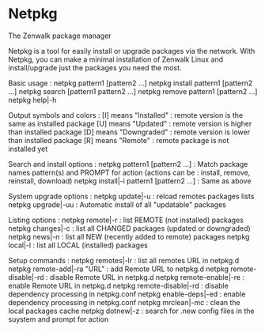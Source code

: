 # Netpkg
The Zenwalk package manager


Netpkg is a tool for easily install or upgrade packages via the network. With Netpkg,
you can make a minimal installation of Zenwalk Linux and install/upgrade just the
packages you need the most.

Basic usage : 
 netpkg pattern1 [pattern2 ...]
 netpkg install pattern1 [pattern2 ...]
 netpkg search [pattern1 pattern2 ...]
 netpkg remove pattern1 [pattern2 ...]
 netpkg help|-h

Output symbols and colors : 
    [I] means "Installed" : remote version is the same as installed package
    [U] means "Updated" : remote version is higher than installed package
    [D] means "Downgraded" : remote version is lower than installed package
    [R] means "Remote" : remote package is not installed yet

Search and install options : 
 netpkg pattern1 [pattern2 ...] : Match package names pattern(s) and PROMPT for action (actions can be : install, remove, reinstall, download)
 netpkg install|-i pattern1 [pattern2 ...] : Same as above

System upgrade options : 
 netpkg update|-u  : reload remotes packages lists
 netpkg upgrade|-uu  : Automatic install of all "updatable" packages

Listing options : 
 netpkg remote|-r  : list REMOTE (not installed) packages
 netpkg changes|-c  : list all CHANGED packages (updated or downgraded)
 netpkg news|-n  : list all NEW (recently added to remote) packages
 netpkg local|-l  : list all LOCAL (installed) packages

Setup commands :
 netpkg remotes|-lr  : list all remotes URL in netpkg.d
 netpkg remote-add|-ra "URL" : add Remote URL to netpkg.d
 netpkg remote-disable|-rd  : disable Remote URL in netpkg.d
 netpkg remote-enable|-re  : enable Remote URL in netpkg.d
 netpkg remote-disable|-rd  : disable dependency processing in netpkg.conf
 netpkg enable-deps|-ed  : enable dependency processing in netpkg.conf
 netpkg mrclean|-mc  : clean the local packages cache
 netpkg dotnew|-z  : search for .new config files in the suystem and prompt for action
